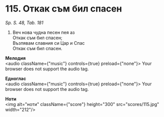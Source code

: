 # 115. Откак съм бил спасен  

*Sp. S. 48, Tab. 181*  

1. Веч нова чудна песен пея аз  
Откак съм бил спасен;  
Възпявам славния си Цар и Спас  
Откак съм бил спасен.  

__Мелодия__  
<audio className={"music"} controls={true} preload={"none"}><source src="mp3/115.mp3" type="audio/mpeg"/>
Your browser does not support the audio tag.
</audio>  

__Едноглас__  
<audio className={"music"} controls={true} preload={"none"}><source src="transp/115.mp3" type="audio/mpeg"/>
Your browser does not support the audio tag.
</audio>  

__Ноти__  
<img alt="ноти" className={"score"} height="300" src="scores/115.jpg" width="212"/>
